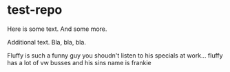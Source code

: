 # test-repo

Here is some text. 
And some more.

Additional text. Bla, bla, bla.

Fluffy is such a funny guy you shoudn't listen to his specials at work...
fluffy has a lot of vw busses and his sins name is frankie

